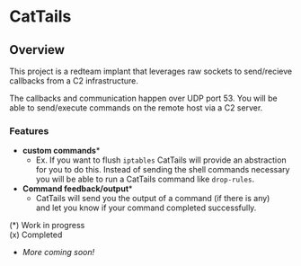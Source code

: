 # CatTails

## Overview  
This project is a redteam implant that leverages raw sockets to 
send/recieve callbacks from a C2 infrastructure.  
  
The callbacks and communication happen over UDP port 53. You will be able to send/execute commands on the remote host via a C2 server.  

### Features

-  **custom commands***
    - Ex. If you want to flush `iptables` CatTails will provide an
      abstraction for you to do this. Instead of sending the shell commands
      necessary you will be able to run a CatTails command like `drop-rules`. 
- **Command feedback/output***
    - CatTails will send you the output of a command (if there is any)  
      and let you know if your command completed successfully.  

(*) Work in progress  
(x) Completed

- *More coming soon!*
